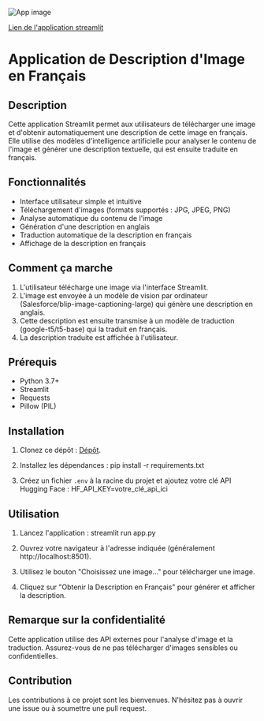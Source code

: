 ![App image]()


[Lien de l'application streamlit](https://imagetotextinfrench-3ayg3fc9ewbzslsznxvyh2.streamlit.app/)

# Application de Description d'Image en Français

## Description

Cette application Streamlit permet aux utilisateurs de télécharger une image et d'obtenir automatiquement une description de cette image en français. Elle utilise des modèles d'intelligence artificielle pour analyser le contenu de l'image et générer une description textuelle, qui est ensuite traduite en français.

## Fonctionnalités

- Interface utilisateur simple et intuitive
- Téléchargement d'images (formats supportés : JPG, JPEG, PNG)
- Analyse automatique du contenu de l'image
- Génération d'une description en anglais
- Traduction automatique de la description en français
- Affichage de la description en français

## Comment ça marche

1. L'utilisateur télécharge une image via l'interface Streamlit.
2. L'image est envoyée à un modèle de vision par ordinateur (Salesforce/blip-image-captioning-large) qui génère une description en anglais.
3. Cette description est ensuite transmise à un modèle de traduction (google-t5/t5-base) qui la traduit en français.
4. La description traduite est affichée à l'utilisateur.

## Prérequis

- Python 3.7+
- Streamlit
- Requests
- Pillow (PIL)

## Installation

1. Clonez ce dépôt : [Dépôt](https://github.com/Lmssnlab/Image_to_text_in_French).


2. Installez les dépendances :
pip install -r requirements.txt


3. Créez un fichier `.env` à la racine du projet et ajoutez votre clé API Hugging Face :
HF_API_KEY=votre_clé_api_ici


## Utilisation

1. Lancez l'application : streamlit run app.py


2. Ouvrez votre navigateur à l'adresse indiquée (généralement http://localhost:8501).

3. Utilisez le bouton "Choisissez une image..." pour télécharger une image.

4. Cliquez sur "Obtenir la Description en Français" pour générer et afficher la description.

## Remarque sur la confidentialité

Cette application utilise des API externes pour l'analyse d'image et la traduction. Assurez-vous de ne pas télécharger d'images sensibles ou confidentielles.

## Contribution

Les contributions à ce projet sont les bienvenues. N'hésitez pas à ouvrir une issue ou à soumettre une pull request.



